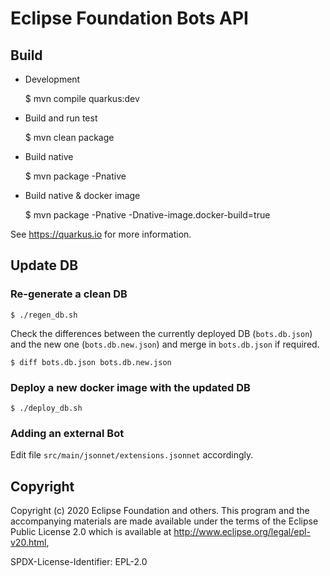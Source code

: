 # Eclipse Foundation Bots API

## Build

* Development 

    $ mvn compile quarkus:dev
   
* Build and run test

    $ mvn clean package
    
* Build native 

    $ mvn package -Pnative
    
* Build native & docker image

    $ mvn package -Pnative -Dnative-image.docker-build=true
    
See https://quarkus.io for more information.  

## Update DB 

### Re-generate a clean DB
```
$ ./regen_db.sh
```

Check the differences between the currently deployed DB (`bots.db.json`) and the new one (`bots.db.new.json`) and merge in `bots.db.json` if required.

```
$ diff bots.db.json bots.db.new.json 
```

### Deploy a new docker image with the updated DB

```
$ ./deploy_db.sh
```

### Adding an external Bot

Edit file `src/main/jsonnet/extensions.jsonnet` accordingly.

## Copyright 

Copyright (c) 2020 Eclipse Foundation and others.
This program and the accompanying materials are made available under the terms of the Eclipse Public License 2.0 which is available at http://www.eclipse.org/legal/epl-v20.html,

SPDX-License-Identifier: EPL-2.0
